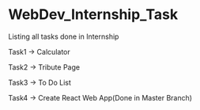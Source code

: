 # WebDev_Internship_Task
Listing all tasks done in Internship

Task1 -> Calculator

Task2 -> Tribute Page

Task3 -> To Do List

Task4 -> Create React Web App(Done in Master Branch)
